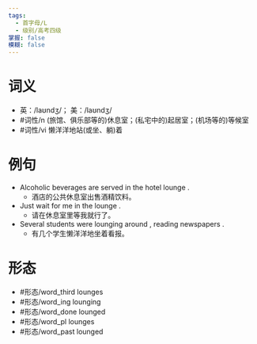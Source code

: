 ```yaml
---
tags:
  - 首字母/L
  - 级别/高考四级
掌握: false
模糊: false
---
```

# 词义
- 英：/laʊndʒ/； 美：/laʊndʒ/
- #词性/n  (旅馆、俱乐部等的)休息室；(私宅中的)起居室；(机场等的)等候室
- #词性/vi  懒洋洋地站(或坐、躺)着
# 例句
- Alcoholic beverages are served in the hotel lounge .
	- 酒店的公共休息室出售酒精饮料。
- Just wait for me in the lounge .
	- 请在休息室里等我就行了。
- Several students were lounging around , reading newspapers .
	- 有几个学生懒洋洋地坐着看报。
# 形态
- #形态/word_third lounges
- #形态/word_ing lounging
- #形态/word_done lounged
- #形态/word_pl lounges
- #形态/word_past lounged
